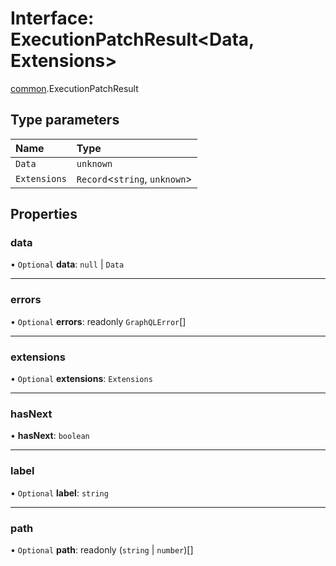 # Interface: ExecutionPatchResult<Data, Extensions\>

[common](/docs/modules/common).ExecutionPatchResult

## Type parameters

| Name | Type |
| :------ | :------ |
| `Data` | `unknown` |
| `Extensions` | `Record`<`string`, `unknown`\> |

## Properties

### data

• `Optional` **data**: ``null`` \| `Data`

___

### errors

• `Optional` **errors**: readonly `GraphQLError`[]

___

### extensions

• `Optional` **extensions**: `Extensions`

___

### hasNext

• **hasNext**: `boolean`

___

### label

• `Optional` **label**: `string`

___

### path

• `Optional` **path**: readonly (`string` \| `number`)[]
